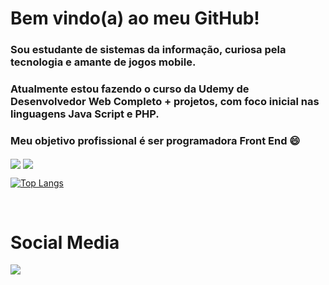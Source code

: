 
# Bem vindo(a) ao meu GitHub!

### Sou estudante de sistemas da informação, curiosa pela tecnologia e amante de jogos mobile.

### Atualmente estou fazendo o curso da Udemy de Desenvolvedor Web Completo + projetos, com foco inicial nas linguagens Java Script e PHP.

### Meu objetivo profissional é ser programadora Front End 😄



<a href="https://github.com/Viviane-Silva/github-readme-stats">
  <img align="center" src="https://github-readme-stats.vercel.app/api/pin/?username=Viviane-Silva&repo=github-readme-stats"/></a>
<a href="https://github.com/Viviane-Silva/convoychat">
  <img align="center" src="https://github-readme-stats.vercel.app/api/pin/?username=Viviane-Silva&repo=convoychat"/></a>
  
  [![Top Langs](https://github-readme-stats.vercel.app/api/top-langs/?username=anuraghazra&layout=compact)](https://github.com/anuraghazra/github-readme-stats)

  
</br>

  <h1>Social Media</h1>
  <a href="https://www.linkedin.com/in/viviane-leite-da-silva-73348b67/" target="_blank"><img src="https://img.shields.io/badge/-LinkedIn-%230077B5?style=for-the-badge&logo=linkedin&logoColor=white" target="_blank"></a>
